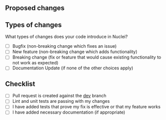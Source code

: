 ## Proposed changes

<!-- Describe the overall picture of your modifications to help maintainers to understand the pull request. Make sure to link to the issue if it fixes a problem or solves a feature request. -->

## Types of changes

What types of changes does your code introduce in Nuclei?

<!-- Put an "x" in the boxes that apply -->

- [ ] Bugfix (non-breaking change which fixes an issue)
- [ ] New feature (non-breaking change which adds functionality)
- [ ] Breaking change (fix or feature that would cause existing functionality to not work as expected)
- [ ] Documentation Update (if none of the other choices apply)

## Checklist

<!-- Put an "x" in the boxes that apply. You can also fill these out after creating the PR. If you're unsure about any of them, don't hesitate to ask. We're here to help! This is simply a reminder of what we are going to look for before merging your code. -->

- [ ] Pull request is created against the [dev](https://github.com/projectdiscovery/nuclei/tree/dev) branch
- [ ] Lint and unit tests are passing with my changes
- [ ] I have added tests that prove my fix is effective or that my feature works
- [ ] I have added necessary documentation (if appropriate)